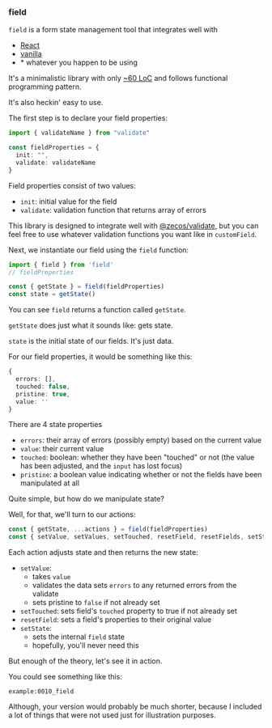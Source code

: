 ### field

`field` is a form state management tool that integrates well with
* [React](https://reactjs.org/)
* [vanilla](http://vanilla-js.com/)
* \* whatever you happen to be using

It's a minimalistic library with only [~60 LoC](lib.ts) and follows functional programming pattern.

It's also heckin' easy to use.

The first step is to declare your field properties:

```ts
import { validateName } from "validate"

const fieldProperties = {
  init: "",
  validate: validateName
}
```

Field properties consist of two values:

* `init`: initial value for the field
* `validate`: validation function that returns array of errors

This library is designed to integrate well with [@zecos/validate](/validate),
but you can feel free to use whatever validation functions you want like in `customField`.

Next, we instantiate our field using the `field` function:
```ts
import { field } from 'field'
// fieldProperties

const { getState } = field(fieldProperties)
const state = getState()
```

You can see `field` returns a function called `getState`.

`getState` does just what it sounds like: gets state.

`state` is the initial state of our fields. It's just data.

For our field properties, it would be something like this:

```ts
{
  errors: [],
  touched: false,
  pristine: true,
  value: ''
}
```

There are 4 state properties

* `errors`: their array of errors (possibly empty) based on the current value
* `value`: their current value
* `touched`: boolean: whether they have been "touched" or not (the value has been adjusted, and the `input` has lost focus)
* `pristine`: a boolean value indicating whether or not the fields have been manipulated at all

Quite simple, but how do we manipulate state?

Well, for that, we'll turn to our actions:

```ts
const { getState, ...actions } = field(fieldProperties)
const { setValue, setValues, setTouched, resetField, resetFields, setState } = actions
```

Each action adjusts state and then returns the new state:

* `setValue`:
  * takes `value`
  * validates the data sets `errors` to any returned errors from the validate
  * sets pristine to `false` if not already set
* `setTouched`: sets field's `touched` property to true if not already set
* `resetField`: sets a field's properties to their original value
* `setState`:
  * sets the internal `field` state
  * hopefully, you'll never need this

But enough of the theory, let's see it in action.

You could see something like this:

```tsx
example:0010_field
```

Although, your version would probably be much shorter, because I included a lot of things that were not used just for illustration purposes.

